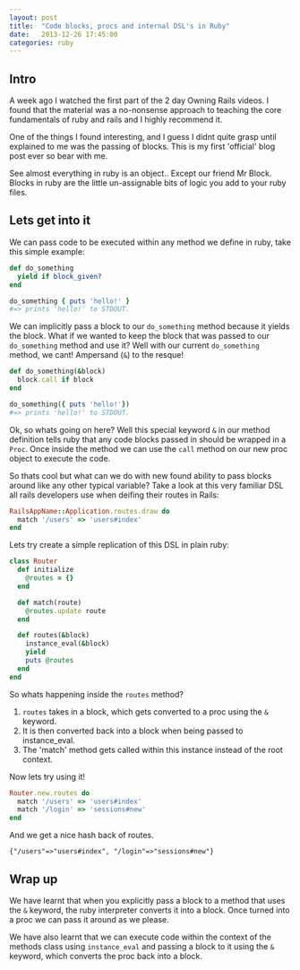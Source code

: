 ```yaml
---
layout: post
title:  "Code blocks, procs and internal DSL's in Ruby"
date:   2013-12-26 17:45:00
categories: ruby
---
```


## Intro

A week ago I watched the first part of the 2 day Owning Rails videos. I found that the material was a no-nonsense approach to teaching the core fundamentals of ruby and rails and I highly recommend it.

One of the things I found interesting, and I guess I didnt quite grasp until explained to me was the passing of blocks. This is my first 'official' blog post ever so bear with me.

See almost everything in ruby is an object.. Except our friend Mr Block. Blocks in ruby are the little un-assignable bits of logic you add to your ruby files.

## Lets get into it
We can pass code to be executed within any method we define in ruby, take this simple example:

``` ruby
def do_something
  yield if block_given?
end

do_something { puts 'hello!' }
#=> prints 'hello!' to STDOUT.
```

We can implicitly pass a block to our `do_something` method because it yields the block. What if we wanted to keep the block that was passed to our `do_something` method and use it? Well with our current `do_something` method, we cant! Ampersand (`&`) to the resque!

``` ruby
def do_something(&block)
  block.call if block
end

do_something({ puts 'hello!'})
#=> prints 'hello!' to STDOUT.
```

Ok, so whats going on here? Well this special keyword `&` in our method definition tells ruby that any code blocks passed in should be wrapped in a `Proc`. Once inside the method we can use the `call` method on our new proc object to execute the code.

So thats cool but what can we do with new found ability to pass blocks around like any other typical variable? Take a look at this very familiar DSL all rails developers use when deifing their routes in Rails:

``` ruby
RailsAppName::Application.routes.draw do
  match '/users' => 'users#index'
end
```

Lets try create a simple replication of this DSL in plain ruby:

``` ruby
class Router
  def initialize
    @routes = {}
  end

  def match(route)
    @routes.update route
  end

  def routes(&block)
    instance_eval(&block)
    yield
    puts @routes
  end
end
```

So whats happening inside the `routes` method?

1. `routes` takes in a block, which gets converted to a proc using the `&` keyword.
2. It is then converted back into a block when being passed to instance_eval.
3. The 'match' method gets called within this instance instead of the root context.

Now lets try using it!

``` ruby
Router.new.routes do
  match '/users' => 'users#index'
  match '/login' => 'sessions#new'
end
```

And we get a nice hash back of routes.

`{"/users"=>"users#index", "/login"=>"sessions#new"}`

## Wrap up

We have learnt that when you explicitly pass a block to a method that uses the `&` keyword, the ruby interpreter converts it into a block. Once turned into a proc we can pass it around as we please.

We have also learnt that we can execute code within the context of the methods class using `instance_eval` and passing a block to it using the `&` keyword, which converts the proc back into a block.
